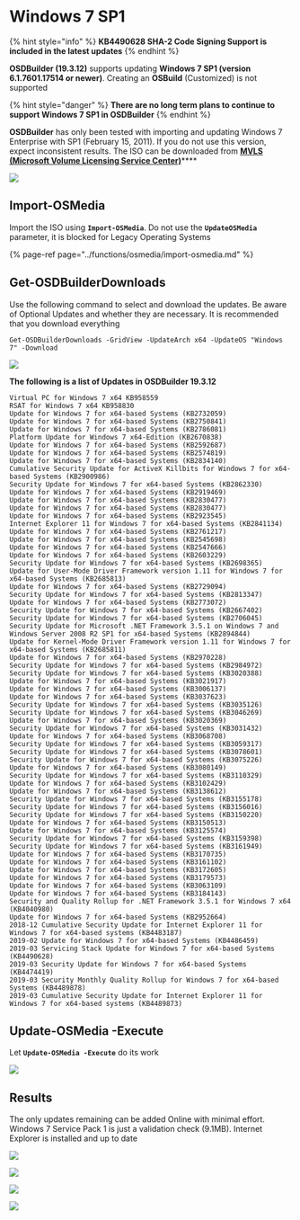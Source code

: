 # Windows 7 SP1

{% hint style="info" %}
**KB4490628 SHA-2 Code Signing Support is included in the latest updates**
{% endhint %}

**OSDBuilder \(19.3.12\)** supports updating **Windows 7 SP1 \(version 6.1.7601.17514 or newer\)**.  Creating an **OSBuild** \(Customized\) is not supported

{% hint style="danger" %}
**There are no long term plans to continue to support Windows 7 SP1 in OSDBuilder**
{% endhint %}

**OSDBuilder** has only been tested with importing and updating Windows 7 Enterprise with SP1 \(February 15, 2011\).  If you do not use this version, expect inconsistent results.  The ISO can be downloaded from [**MVLS \(Microsoft Volume Licensing Service Center\)**](https://www.microsoft.com/Licensing/servicecenter/Home.aspx)\*\*\*\*

![](../../../.gitbook/assets/image%20%2880%29.png)

## Import-OSMedia

Import the ISO using **`Import-OSMedia`**.  Do not use the **`UpdateOSMedia`** parameter, it is blocked for Legacy Operating Systems

{% page-ref page="../functions/osmedia/import-osmedia.md" %}

## Get-OSDBuilderDownloads

Use the following command to select and download the updates.  Be aware of Optional Updates and whether they are necessary.  It is recommended that you download everything

```text
Get-OSDBuilderDownloads -GridView -UpdateArch x64 -UpdateOS "Windows 7" -Download
```

![](../../../.gitbook/assets/image%20%2839%29.png)

**The following is a list of Updates in OSDBuilder 19.3.12**

```text
Virtual PC for Windows 7 x64 KB958559
RSAT for Windows 7 x64 KB958830
Update for Windows 7 for x64-based Systems (KB2732059)
Update for Windows 7 for x64-based Systems (KB2750841)
Update for Windows 7 for x64-based Systems (KB2786081)
Platform Update for Windows 7 x64-Edition (KB2670838)
Update for Windows 7 for x64-based Systems (KB2592687)
Update for Windows 7 for x64-based Systems (KB2574819)
Update for Windows 7 for x64-based Systems (KB2834140)
Cumulative Security Update for ActiveX Killbits for Windows 7 for x64-based Systems (KB2900986)
Security Update for Windows 7 for x64-based Systems (KB2862330)
Update for Windows 7 for x64-based Systems (KB2919469)
Update for Windows 7 for x64-based Systems (KB2830477)
Update for Windows 7 for x64-based Systems (KB2830477)
Update for Windows 7 for x64-based Systems (KB2923545)
Internet Explorer 11 for Windows 7 for x64-based Systems (KB2841134)
Update for Windows 7 for x64-based Systems (KB2761217)
Update for Windows 7 for x64-based Systems (KB2545698)
Update for Windows 7 for x64-based Systems (KB2547666)
Update for Windows 7 for x64-based Systems (KB2603229)
Security Update for Windows 7 for x64-based Systems (KB2698365)
Update for User-Mode Driver Framework version 1.11 for Windows 7 for x64-based Systems (KB2685813)
Update for Windows 7 for x64-based Systems (KB2729094)
Security Update for Windows 7 for x64-based Systems (KB2813347)
Update for Windows 7 for x64-based Systems (KB2773072)
Security Update for Windows 7 for x64-based Systems (KB2667402)
Security Update for Windows 7 for x64-based Systems (KB2706045)
Security Update for Microsoft .NET Framework 3.5.1 on Windows 7 and Windows Server 2008 R2 SP1 for x64-based Systems (KB2894844)
Update for Kernel-Mode Driver Framework version 1.11 for Windows 7 for x64-based Systems (KB2685811)
Update for Windows 7 for x64-based Systems (KB2970228)
Security Update for Windows 7 for x64-based Systems (KB2984972)
Security Update for Windows 7 for x64-based Systems (KB3020388)
Update for Windows 7 for x64-based Systems (KB3021917)
Update for Windows 7 for x64-based Systems (KB3006137)
Update for Windows 7 for x64-based Systems (KB3037623)
Security Update for Windows 7 for x64-based Systems (KB3035126)
Security Update for Windows 7 for x64-based Systems (KB3046269)
Update for Windows 7 for x64-based Systems (KB3020369)
Security Update for Windows 7 for x64-based Systems (KB3031432)
Update for Windows 7 for x64-based Systems (KB3068708)
Security Update for Windows 7 for x64-based Systems (KB3059317)
Security Update for Windows 7 for x64-based Systems (KB3078601)
Security Update for Windows 7 for x64-based Systems (KB3075226)
Update for Windows 7 for x64-based Systems (KB3080149)
Security Update for Windows 7 for x64-based Systems (KB3110329)
Update for Windows 7 for x64-based Systems (KB3102429)
Update for Windows 7 for x64-based Systems (KB3138612)
Security Update for Windows 7 for x64-based Systems (KB3155178)
Security Update for Windows 7 for x64-based Systems (KB3156016)
Security Update for Windows 7 for x64-based Systems (KB3150220)
Update for Windows 7 for x64-based Systems (KB3150513)
Update for Windows 7 for x64-based Systems (KB3125574)
Security Update for Windows 7 for x64-based Systems (KB3159398)
Security Update for Windows 7 for x64-based Systems (KB3161949)
Update for Windows 7 for x64-based Systems (KB3170735)
Update for Windows 7 for x64-based Systems (KB3161102)
Update for Windows 7 for x64-based Systems (KB3172605)
Update for Windows 7 for x64-based Systems (KB3179573)
Update for Windows 7 for x64-based Systems (KB3063109)
Update for Windows 7 for x64-based Systems (KB3184143)
Security and Quality Rollup for .NET Framework 3.5.1 for Windows 7 x64 (KB4040980)
Update for Windows 7 for x64-based Systems (KB2952664)
2018-12 Cumulative Security Update for Internet Explorer 11 for Windows 7 for x64-based systems (KB4483187)
2019-02 Update for Windows 7 for x64-based Systems (KB4486459)
2019-03 Servicing Stack Update for Windows 7 for x64-based Systems (KB4490628)
2019-03 Security Update for Windows 7 for x64-based Systems (KB4474419)
2019-03 Security Monthly Quality Rollup for Windows 7 for x64-based Systems (KB4489878)
2019-03 Cumulative Security Update for Internet Explorer 11 for Windows 7 for x64-based systems (KB4489873)
```

## Update-OSMedia -Execute

Let **`Update-OSMedia -Execute`** do its work

![](../../../.gitbook/assets/image%20%2821%29.png)

## Results

The only updates remaining can be added Online with minimal effort.  Windows 7 Service Pack 1 is just a validation check \(9.1MB\).  Internet Explorer is installed and up to date

![](../../../.gitbook/assets/image%20%2841%29.png)

![](../../../.gitbook/assets/image%20%2819%29.png)

![](../../../.gitbook/assets/image%20%2872%29.png)

![](../../../.gitbook/assets/image%20%2849%29.png)



